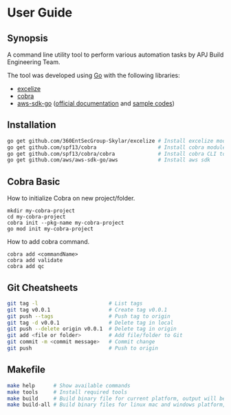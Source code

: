 # User Guide

## Synopsis

A command line utility tool to perform various automation tasks by APJ Build Engineering Team.

The tool was developed using [Go](https://golang.org/) with the following libraries:
- [excelize](https://github.com/360EntSecGroup-Skylar/excelize)
- [cobra](https://github.com/spf13/cobra)
- [aws-sdk-go](https://github.com/aws/aws-sdk-go/) ([official documentation](https://docs.aws.amazon.com/sdk-for-go/index.html) and [sample codes](https://github.com/awsdocs/aws-doc-sdk-examples/tree/master/go/example_code))

## Installation

```bash
go get github.com/360EntSecGroup-Skylar/excelize # Install excelize module
go get github.com/spf13/cobra                    # Install cobra module
go get github.com/spf13/cobra/cobra              # Install cobra CLI tool
go get github.com/aws/aws-sdk-go/aws             # Install aws sdk
```

## Cobra Basic

How to initialize Cobra on new project/folder.

```
mkdir my-cobra-project
cd my-cobra-project
cobra init --pkg-name my-cobra-project
go mod init my-cobra-project
```

How to add cobra command.

```
cobra add <commandName>
cobra add validate
cobra add qc
```

## Git Cheatsheets

```bash
git tag -l                       # List tags
git tag v0.0.1                   # Create tag v0.0.1
git push --tags                  # Push tag to origin
git tag -d v0.0.1                # Delete tag in local
git push --delete origin v0.0.1  # Delete tag in origin
git add <file or folder>         # Add file/folder to Git
git commit -m <commit message>   # Commit change
git push                         # Push to origin
```

## Makefile

```bash
make help      # Show available commands
make tools     # Install required tools
make build     # Build binary file for current platform, output will be stored in ./bin/
make build-all # Build binary files for linux mac and windows platform, output will be stored in ./bin/
```